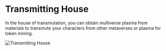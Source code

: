 # Transmitting House

In the house of transmutation, you can obtain multiverse plasma from materials to transmute your characters from other metaverses or plasma for token mining.&#x20;

![Transmitting House](<../../.gitbook/assets/GITBOOK GIF TRANSMITTING (1).gif>)
